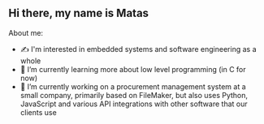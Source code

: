 ## Hi there, my name is Matas

About me:
- ✍️ I'm interested in embedded systems and software engineering as a whole
- 🌱 I’m currently learning more about low level programming (in C for now)
- 🔭 I’m currently working on a procurement management system at a small company, primarily based on FileMaker,
but also uses Python, JavaScript and various API integrations with other software that our clients use
